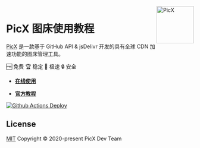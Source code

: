 <a href="https://github.com/XPoet/picx" >
<img width="100" align="right" alt="PicX" src="https://cdn.jsdelivr.net/gh/XPoet/image-hosting@master/PicX/picx-logo.png">
</a>

# PicX 图床使用教程

[PicX](https://picx.xpoet.cn) 是一款基于 GitHub API & jsDelivr 开发的具有全球 CDN 加速功能的图床管理工具。

🆓 免费  🏆 稳定  🚀 极速  🔒 安全

- **[在线使用](https://picx.xpoet.cn)**

- **[官方教程](https://picx-docs.xpoet.cn)**

<a href="https://github.com/picx-dev/picx-docs/actions" target="_blank" rel="noopener noreferrer">
<img src="https://github.com/picx-dev/picx-docs/workflows/deploy/badge.svg" alt="Github Actions Deploy">
</a>

## License

[MIT](https://github.com/picx-dev/picx-docs/blob/master/LICENSE) Copyright © 2020-present PicX Dev Team